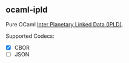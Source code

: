 ocaml-ipld
----------

Pure OCaml [Inter Planetary Linked Data (IPLD)](https://ipld.io/).

Supported Codecs:

 - [x] CBOR
 - [ ] JSON